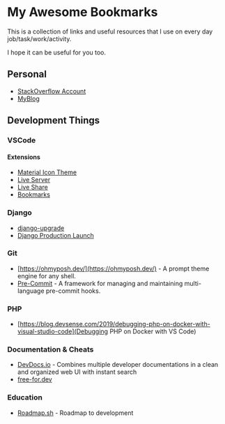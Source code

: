 # My Awesome Bookmarks

This is a collection of links and useful resources that I use on
every day job/task/work/activity.

I hope it can be useful for you too.

## Personal

* [StackOverflow Account](https://stackoverflow.com/users/830105/blackat-net)
* [MyBlog](https://salvorapi.blogspot.it)

## Development Things

### VSCode

#### Extensions

* [Material Icon Theme](https://marketplace.visualstudio.com/items?itemName=PKief.material-icon-theme)
* [Live Server](https://marketplace.visualstudio.com/items?itemName=ritwickdey.LiveServer)
* [Live Share](https://marketplace.visualstudio.com/items?itemName=MS-vsliveshare.vsliveshare)
* [Bookmarks](https://marketplace.visualstudio.com/items?itemName=alefragnani.Bookmarks)

### Django

* [django-upgrade](https://github.com/adamchainz/django-upgrade)
* [Django Production Launch](https://devchecklists.com/django-production-launch/)

### Git

* [https://ohmyposh.dev/](https://ohmyposh.dev/) - A prompt theme engine for any shell.
* [Pre-Commit](https://pre-commit.com/) - A framework for managing and maintaining multi-language pre-commit hooks.

### PHP

* [https://blog.devsense.com/2019/debugging-php-on-docker-with-visual-studio-code](Debugging PHP on Docker with VS Code)

### Documentation & Cheats

* [DevDocs.io](https://devdocs.io/) - Combines multiple developer documentations in a clean and organized web UI with instant search
* [free-for.dev](https://free-for.dev/)

### Education

* [Roadmap.sh](https://roadmap.sh/) - Roadmap to development
